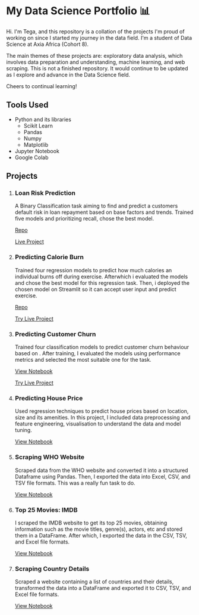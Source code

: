 # My Data Science Portfolio 📊
Hi. I'm Tega, and this repository is a collation of the projects I'm proud of working on since I started my journey in the data field. I'm a student of Data Science at Axia Africa (Cohort 8). 

The main themes of these projects are: exploratory data analysis, which involves data preparation and understanding, machine learning, and web scraping. This is not a finished repository. It would continue to be updated as I explore and advance in the Data Science field.

Cheers to continual learning!

## Tools Used
* Python and its libraries
  * Scikit Learn
  * Pandas
  * Numpy
  * Matplotlib
* Jupyter Notebook
* Google Colab

## Projects
1. ### Loan Risk Prediction 
    A Binary Classification task aiming to find and predict a customers default risk in loan repayment based on base factors and trends.
   Trained five models and prioritizing recall, chose the best model.

   [Repo]()

   [Live Project](https://loan-risk-predictor-vq9dqvzkmu6bm6jz86usxh.streamlit.app/)
2. ### Predicting Calorie Burn
   Trained four regression models to predict how much calories an individual burns off during exercise. Afterwhich i evaluated the models and chose the best model for this regression task. Then, i deployed the chosen model on Streamlit so it can accept user input and predict exercise.

   [Repo](https://github.com/tegacodess/calorie-predictor)
   
   [Try Live Project](https://burned-calorie-predictor.streamlit.app/)
3. ### Predicting Customer Churn
   Trained four classification models to predict customer churn behaviour based on . After training, I evaluated the models using performance metrics and selected the most suitable one for the task.

   [View Notebook](https://colab.research.google.com/drive/1vBfh6SFvZ_iUEvCwzUKr4NHeiULFysHZ?usp=sharing)
   
   [Try Live Project]()

5. ### Predicting House Price
   Used regression techniques to predict house prices based on location, size and its amenities. In this project, I included data preprocessing and feature engineering, visualisation to understand the data and model tuning.
   
   [View Notebook](https://colab.research.google.com/drive/1Y9_TK08VeDU8kQDmyQ1GcDaos-OOJuH3?usp=sharing)

6. ### Scraping WHO Website
   Scraped data from the WHO website and converted it into a structured Dataframe using Pandas. Then, I exported the data into Excel, CSV, and TSV file formats. This was a really fun task to do.
   
   [View Notebook](https://colab.research.google.com/drive/1NwOvzRBVZXlCmB-FfmEd1sCrl8ZYe3H1?usp=sharing)

7. ### Top 25 Movies: IMDB
   I scraped the IMDB website to get its top 25 movies, obtaining information such as the movie titles, genre(s), actors, etc and stored them in a DataFrame. After which, I exported the data in the CSV, TSV, and Excel file formats.

   [View Notebook](https://colab.research.google.com/drive/1xX1kFpEaF0apJAgb-kj-D2EOLiJBvM9t?usp=sharing)

8. ### Scraping Country Details
   Scraped a website containing a list of countries and their details, transformed the data into a DataFrame and exported it to CSV, TSV, and Excel file formats.
   
   [View Notebook](https://colab.research.google.com/drive/1Fj9xyqNj6HwpM48fGRgROpZ0v-T1G5xo?usp=sharing)
   
   
   
